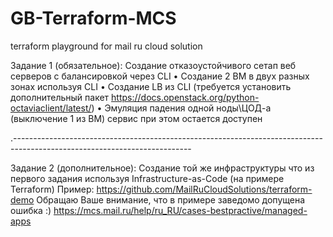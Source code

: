 # GB-Terraform-MCS

terraform playground for mail ru cloud solution

Задание 1 (обязательное):
Создание отказоустойчивого сетап веб серверов c балансировкой через CLI
• Создание 2 ВМ в двух разных зонах используя CLI
• Создание LB из CLI (требуется установить дополнительный пакет <https://docs.openstack.org/python-octaviaclient/latest/>)
• Эмуляция падения одной ноды\ЦОД-а (выключение 1 из ВМ) сервис при этом остается доступен

.--------------------------------------------------------------------------------------------------------------------------

Задание 2 (дополнительное):
Создание той же инфраструктуры что из первого задания используя Infrastructure-as-Code (на примере Terraform)
Пример: <https://github.com/MailRuCloudSolutions/terraform-demo>
Обращаю Ваше внимание, что в примере заведомо допущена ошибка :)
<https://mcs.mail.ru/help/ru_RU/cases-bestpractive/managed-apps>
